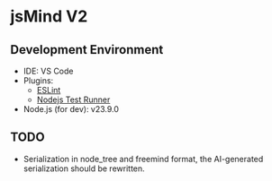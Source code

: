jsMind V2
===

Development Environment
---

- IDE: VS Code
- Plugins:
    - [ESLint](https://marketplace.visualstudio.com/items?itemName=dbaeumer.vscode-eslint)
    - [Nodejs Test Runner](https://marketplace.visualstudio.com/items?itemName=connor4312.nodejs-testing)
- Node.js (for dev): v23.9.0



TODO
---

- Serialization in node_tree and freemind format, the AI-generated serialization should be rewritten.